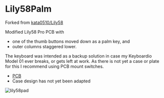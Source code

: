 # Lily58Palm
Forked from [kata0510/Lily58](https://github.com/kata0510/Lily58)

Modified Lily58 Pro PCB with
- one of the thumb buttons moved down as a palm key, and
- outer columns staggered lower.

The keyboard was intended as a backup solution in case my Keyboardio Model 01 ever breaks,
or gets left at work. As there is not yet a case or plate for this I recommend using PCB
mount switches.

- [PCB](https://github.com/mheister/Lily58Palm/tree/master/PCB)
- Case design has not yet been adapted

![lily58pad](https://user-images.githubusercontent.com/12217662/165830137-303704ae-e372-44e3-b82b-3f3f7fb77a83.jpg)
